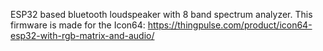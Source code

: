 ESP32 based bluetooth loudspeaker with 8 band spectrum analyzer. This firmware is made for 
the Icon64: https://thingpulse.com/product/icon64-esp32-with-rgb-matrix-and-audio/